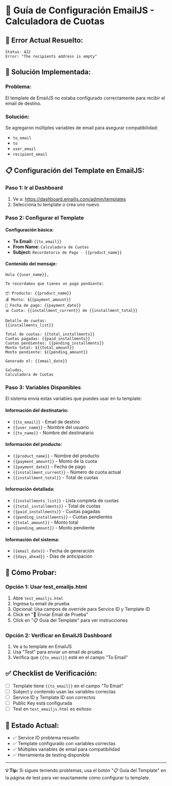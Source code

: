 # 📧 Guía de Configuración EmailJS - Calculadora de Cuotas

## 🚨 **Error Actual Resuelto:**
```
Status: 422
Error: "The recipients address is empty"
```

## 🔧 **Solución Implementada:**

### **Problema:** 
El template de EmailJS no estaba configurado correctamente para recibir el email de destino.

### **Solución:**
Se agregaron múltiples variables de email para asegurar compatibilidad:
- `to_email`
- `to`
- `user_email` 
- `recipient_email`

## 📋 **Configuración del Template en EmailJS:**

### **Paso 1: Ir al Dashboard**
1. Ve a: https://dashboard.emailjs.com/admin/templates
2. Selecciona tu template o crea uno nuevo

### **Paso 2: Configurar el Template**

#### **Configuración básica:**
- **To Email:** `{{to_email}}`
- **From Name:** `Calculadora de Cuotas`
- **Subject:** `Recordatorio de Pago - {{product_name}}`

#### **Contenido del mensaje:**
```
Hola {{user_name}},

Te recordamos que tienes un pago pendiente:

📦 Producto: {{product_name}}
💰 Monto: ${{payment_amount}}
📅 Fecha de pago: {{payment_date}}
📊 Cuota: {{installment_current}} de {{installment_total}}

Detalle de cuotas:
{{installments_list}}

Total de cuotas: {{total_installments}}
Cuotas pagadas: {{paid_installments}}
Cuotas pendientes: {{pending_installments}}
Monto total: ${{total_amount}}
Monto pendiente: ${{pending_amount}}

Generado el: {{email_date}}

Saludos,
Calculadora de Cuotas
```

### **Paso 3: Variables Disponibles**
El sistema envía estas variables que puedes usar en tu template:

#### **Información del destinatario:**
- `{{to_email}}` - Email de destino
- `{{user_name}}` - Nombre del usuario
- `{{to_name}}` - Nombre del destinatario

#### **Información del producto:**
- `{{product_name}}` - Nombre del producto
- `{{payment_amount}}` - Monto de la cuota
- `{{payment_date}}` - Fecha de pago
- `{{installment_current}}` - Número de cuota actual
- `{{installment_total}}` - Total de cuotas

#### **Información detallada:**
- `{{installments_list}}` - Lista completa de cuotas
- `{{total_installments}}` - Total de cuotas
- `{{paid_installments}}` - Cuotas pagadas
- `{{pending_installments}}` - Cuotas pendientes
- `{{total_amount}}` - Monto total
- `{{pending_amount}}` - Monto pendiente

#### **Información del sistema:**
- `{{email_date}}` - Fecha de generación
- `{{days_ahead}}` - Días de anticipación

## 🧪 **Cómo Probar:**

### **Opción 1: Usar test_emailjs.html**
1. Abre `test_emailjs.html`
2. Ingresa tu email de prueba
3. Opcional: Usa campos de override para Service ID y Template ID
4. Click en "📧 Enviar Email de Prueba"
5. Click en "📋 Guía del Template" para ver instrucciones

### **Opción 2: Verificar en EmailJS Dashboard**
1. Ve a tu template en EmailJS
2. Usa "Test" para enviar un email de prueba
3. Verifica que `{{to_email}}` esté en el campo "To Email"

## ✅ **Checklist de Verificación:**
- [ ] Template tiene `{{to_email}}` en el campo "To Email"
- [ ] Subject y contenido usan las variables correctas
- [ ] Service ID y Template ID son correctos
- [ ] Public Key está configurada
- [ ] Test en `test_emailjs.html` es exitoso

## 🎯 **Estado Actual:**
- ✅ Service ID problema resuelto
- ✅ Template configurado con variables correctas
- ✅ Múltiples variables de email para compatibilidad
- ✅ Herramienta de testing disponible

---

**💡 Tip:** Si sigues teniendo problemas, usa el botón "📋 Guía del Template" en la página de test para ver exactamente cómo configurar tu template.
